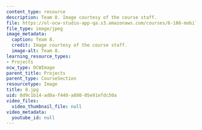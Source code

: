 ```yaml
---
content_type: resource
description: Team 8. Image courtesy of the course staff.
file: https://ol-ocw-studio-app-qa.s3.amazonaws.com/courses/6-186-mobile-autonomous-systems-laboratory-january-iap-2005/8d9c1b14ad0af440a88005e91efdc50a_8.jpg
file_type: image/jpeg
image_metadata:
  caption: Team 8.
  credit: Image courtesy of the course staff.
  image-alt: Team 8.
learning_resource_types:
- Projects
ocw_type: OCWImage
parent_title: Projects
parent_type: CourseSection
resourcetype: Image
title: 8.jpg
uid: 8d9c1b14-ad0a-f440-a880-05e91efdc50a
video_files:
  video_thumbnail_file: null
video_metadata:
  youtube_id: null
---
```

